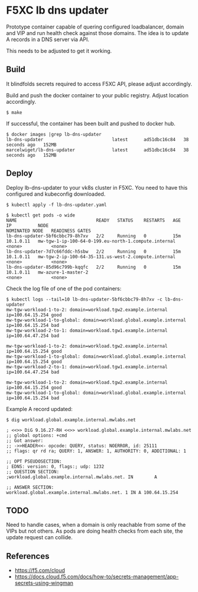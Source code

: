 # F5XC lb dns updater

Prototype container capable of quering configured loadbalancer, domain and VIP and run
health check against those domains. The idea is to update A records in a DNS server via API.

This needs to be adjusted to get it working.

## Build

It blindfolds secrets required to access F5XC API, please adjust accordingly.

Build and push the docker container to your public registry. Adjust location accordingly.

```
$ make
```

If successful, the container has been built and pushed to docker hub.

```
$ docker images |grep lb-dns-updater
lb-dns-updater                          latest      ad51dbc16c84   38 seconds ago   152MB
marcelwiget/lb-dns-updater              latest      ad51dbc16c84   38 seconds ago   152MB
```

## Deploy

Deploy lb-dns-updater to your vk8s cluster in F5XC. You need to have this configured and kubeconfig
downloaded.

```
$ kubectl apply -f lb-dns-updater.yaml 
```

```
$ kubectl get pods -o wide
NAME                              READY   STATUS    RESTARTS   AGE   IP          NODE                                                   NOMINATED NODE   READINESS GATES
lb-dns-updater-5bf6cbbc79-8h7xv   2/2     Running   0          15m   10.1.0.11   mw-tgw-1-ip-100-64-0-199.eu-north-1.compute.internal   <none>           <none>
lb-dns-updater-7d7c66fddc-h5sbw   2/2     Running   0          15m   10.1.0.11   mw-tgw-2-ip-100-64-35-131.us-west-2.compute.internal   <none>           <none>
lb-dns-updater-85d96c799b-kqqfc   2/2     Running   0          15m   10.1.0.11   mw-azure-1-master-2                                    <none>           <none>
```

Check the log file of one of the pod containers:

```
$ kubectl logs --tail=10 lb-dns-updater-5bf6cbbc79-8h7xv -c lb-dns-updater
mw-tgw-workload-1-to-2: domain=workload.tgw2.example.internal ip=100.64.15.254 good
mw-tgw-workload-1-to-global: domain=workload.global.example.internal ip=100.64.15.254 bad
mw-tgw-workload-2-to-1: domain=workload.tgw1.example.internal ip=100.64.47.254 bad

mw-tgw-workload-1-to-2: domain=workload.tgw2.example.internal ip=100.64.15.254 good
mw-tgw-workload-1-to-global: domain=workload.global.example.internal ip=100.64.15.254 good
mw-tgw-workload-2-to-1: domain=workload.tgw1.example.internal ip=100.64.47.254 bad

mw-tgw-workload-1-to-2: domain=workload.tgw2.example.internal ip=100.64.15.254 good
mw-tgw-workload-1-to-global: domain=workload.global.example.internal ip=100.64.15.254 bad
```

Example A record updated:

```
$ dig workload.global.example.internal.mwlabs.net
                                                                                                                                                                         
; <<>> DiG 9.16.27-RH <<>> workload.global.example.internal.mwlabs.net
;; global options: +cmd
;; Got answer:
;; ->>HEADER<<- opcode: QUERY, status: NOERROR, id: 25111
;; flags: qr rd ra; QUERY: 1, ANSWER: 1, AUTHORITY: 0, ADDITIONAL: 1

;; OPT PSEUDOSECTION:
; EDNS: version: 0, flags:; udp: 1232
;; QUESTION SECTION:
;workload.global.example.internal.mwlabs.net. IN        A

;; ANSWER SECTION:
workload.global.example.internal.mwlabs.net. 1 IN A 100.64.15.254
```

## TODO

Need to handle cases, when a domain is only reachable from some of the VIPs but not others. As pods are doing health checks from 
each site, the update request can collide.

## References

- https://f5.com/cloud
- https://docs.cloud.f5.com/docs/how-to/secrets-management/app-secrets-using-wingman
